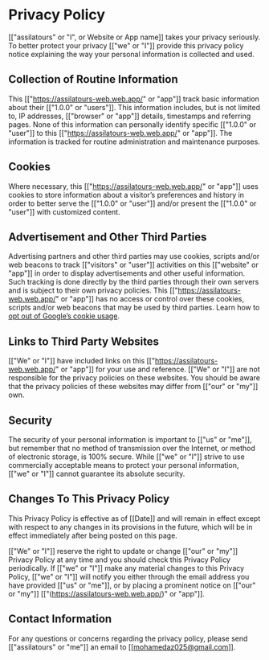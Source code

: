 # Privacy Policy

[["assilatours" or "I", or Website or App name]] takes your privacy seriously. To better protect your privacy [["we" or "I"]] provide this privacy policy notice explaining the way your personal information is collected and used.


## Collection of Routine Information

This [["https://assilatours-web.web.app/" or "app"]] track basic information about their [["1.0.0" or "users"]]. This information includes, but is not limited to, IP addresses, [["browser" or "app"]] details, timestamps and referring pages. None of this information can personally identify specific [["1.0.0" or "user"]] to this [["https://assilatours-web.web.app/" or "app"]]. The information is tracked for routine administration and maintenance purposes.


## Cookies

Where necessary, this [["https://assilatours-web.web.app/" or "app"]] uses cookies to store information about a visitor’s preferences and history in order to better serve the [["1.0.0" or "user"]] and/or present the [["1.0.0" or "user"]] with customized content.


## Advertisement and Other Third Parties

Advertising partners and other third parties may use cookies, scripts and/or web beacons to track [["visitors" or "user"]] activities on this [["website" or "app"]] in order to display advertisements and other useful information. Such tracking is done directly by the third parties through their own servers and is subject to their own privacy policies. This [["https://assilatours-web.web.app/" or "app"]] has no access or control over these cookies, scripts and/or web beacons that may be used by third parties. Learn how to [opt out of Google’s cookie usage](http://www.google.com/privacy_ads.html).


## Links to Third Party Websites

[["We" or "I"]] have included links on this [["https://assilatours-web.web.app/" or "app"]] for your use and reference. [["We" or "I"]] are not responsible for the privacy policies on these websites. You should be aware that the privacy policies of these websites may differ from [["our" or "my"]] own.


## Security

The security of your personal information is important to [["us" or "me"]], but remember that no method of transmission over the Internet, or method of electronic storage, is 100% secure. While [["we" or "I"]] strive to use commercially acceptable means to protect your personal information, [["we" or "I"]] cannot guarantee its absolute security.


## Changes To This Privacy Policy

This Privacy Policy is effective as of [[Date]] and will remain in effect except with respect to any changes in its provisions in the future, which will be in effect immediately after being posted on this page.

[["We" or "I"]] reserve the right to update or change [["our" or "my"]] Privacy Policy at any time and you should check this Privacy Policy periodically. If [["we" or "I"]] make any material changes to this Privacy Policy, [["we" or "I"]] will notify you either through the email address you have provided [["us" or "me"]], or by placing a prominent notice on [["our" or "my"]] [["(https://assilatours-web.web.app/)" or "app"]].


## Contact Information

For any questions or concerns regarding the privacy policy, please send [["assilatours" or "me"]] an email to [[mohamedaz025@gmail.com]].
